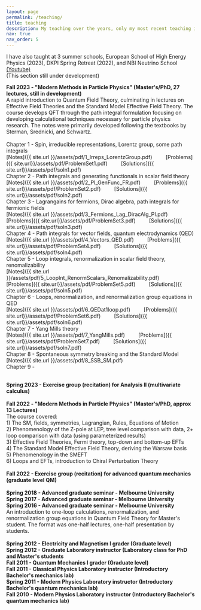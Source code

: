 ```yaml
---
layout: page
permalink: /teaching/
title: teaching
description: My teaching over the years, only my most recent teaching includes resources. Older materials are available upon request.
nav: true
nav_order: 5
---
```


I have also taught at 3 summer schools, European School of High Energy Physics (2023), DKPI Spring Retreat (2022), and NBI Neutrino School <a href='https://www.youtube.com/watch?v=Ac27httrbkg'> (Youtube)</a><br>
(This section still under development)

<b>Fall 2023 - "Modern Methods in Particle Physics" (Master's/PhD, 27 lectures, still in development)</b><br>
A rapid introduction to Quantum Field Theory, culminating in lectures on Effective Field Theories and the Standard Model Effective Field Theory.
The course develops QFT through the path integral formulation focusing on developing calculational techniques necessary for particle physics research.
The notes were primarily developed following the textbooks by Sterman, Srednicki, and Schwartz.<br>
<br>
Chapter 1 - Spin, irreducible representations, Lorentz group, some path integrals<br>
[Notes]({{ site.url }}/assets/pdf/1_Irreps_LorentzGroup.pdf) &emsp;&emsp; [Problems]({{ site.url}}/assets/pdf/ProblemSet1.pdf) &emsp;&emsp; [Solutions]({{ site.url}}/assets/pdf/soln1.pdf)<br>
Chapter 2 - Path integrals and generating functionals in scalar field theory<br>
[Notes]({{ site.url }}/assets/pdf/2_PI_GenFunc_FR.pdf) &emsp;&emsp; [Problems]({{ site.url}}/assets/pdf/ProblemSet2.pdf) &emsp;&emsp; [Solutions]({{ site.url}}/assets/pdf/soln2.pdf)<br>
Chapter 3 - Lagrangains for fermions, Dirac algebra, path integrals for fermionic fields<br>
[Notes]({{ site.url }}/assets/pdf/3_Fermions_Lag_DiracAlg_PI.pdf) &emsp;&emsp; [Problems]({{ site.url}}/assets/pdf/ProblemSet3.pdf) &emsp;&emsp; [Solutions]({{ site.url}}/assets/pdf/soln3.pdf)<br>
Chapter 4 - Path integrals for vector fields, quantum electrodynamics (QED)<br>
[Notes]({{ site.url }}/assets/pdf/4_Vectors_QED.pdf) &emsp;&emsp; [Problems]({{ site.url}}/assets/pdf/ProblemSet4.pdf) &emsp;&emsp; [Solutions]({{ site.url}}/assets/pdf/soln4.pdf)<br>
Chapter 5 - Loop integrals, renormalization in scalar field theory, renomalizability<br>
[Notes]({{ site.url }}/assets/pdf/5_LoopInt_RenormScalars_Renomalizability.pdf) &emsp;&emsp; [Problems]({{ site.url}}/assets/pdf/ProblemSet5.pdf) &emsp;&emsp; [Solutions]({{ site.url}}/assets/pdf/soln5.pdf)<br>
Chapter 6 - Loops, renormalization, and renormalization group equations in QED<br>
[Notes]({{ site.url }}/assets/pdf/6_QEDat1loop.pdf) &emsp;&emsp; [Problems]({{ site.url}}/assets/pdf/ProblemSet6.pdf) &emsp;&emsp; [Solutions]({{ site.url}}/assets/pdf/soln6.pdf)<br>
Chapter 7 - Yang Mills theory<br>
[Notes]({{ site.url }}/assets/pdf/7_YangMills.pdf) &emsp;&emsp; [Problems]({{ site.url}}/assets/pdf/ProblemSet7.pdf) &emsp;&emsp; [Solutions]({{ site.url}}/assets/pdf/soln7.pdf)<br>
Chapter 8 - Spontaneous symmetry breaking and the Standard Model<br>
[Notes]({{ site.url }}/assets/pdf/8_SSB_SM.pdf) &emsp;&emsp;<br>
Chapter 9 - 

<br>
<b> Spring 2023 - Exercise group (recitation) for Analysis II (multivariate calculus)</b><br>

<br>
<b> Fall 2022 - "Modern Methods in Particle Physics" (Master's/PhD, approx 13 Lectures)</b><br>
The course covered:<br>
1) The SM, fields, symmetries, Lagrangian, Rules, Equations of Motion<br>
2) Phenomenology of the Z-pole at LEP, tree level comparison with data, 2+ loop comparison with data (using parameterized results)<br>
3) Effective Field Theories, Fermi theory, top-down and bottom-up EFTs<br>
4) The Standard Model Effective Field Theory, deriving the Warsaw basis<br>
5) Phenomenology in the SMEFT<br>
6) Loops and EFTs, introduction to Chiral Perturbation Theory<br>

<br>
<b> Fall 2022 - Exercise group (recitation) for advanced quantum mechanics (graduate level QM)</b><br>

<br>
<b> Spring 2018 - Advanced graduate seminar - Melbourne University </b><br>
<b> Spring 2017 - Advanced graduate seminar - Melbourne University </b><br>
<b> Spring 2016 - Advanced graduate seminar - Melbourne University </b><br>
An introduction to one-loop calculations, renormalization, and renormalization group equations in Quantum Field Theory for Master's student. The format was one-half lectures, one-half presentation by students.<br>

<br>
<b> Spring 2012 - Electricity and Magnetism I grader (Graduate level)</b><br>
<b> Spring 2012 - Graduate Laboratory instructor (Laboratory class for PhD and Master's students</b><br>
<b> Fall 2011 - Quantum Mechanics I grader (Graduate level)</b><br>
<b> Fall 2011 - Classical Physics Laboratory instructor (Introductory Bachelor's mechanics lab)</b><br>
<b> Spring 2011 - Modern Physics Laboratory instructor (Introductory Bachelor's quantum mechanics lab)</b><br>
<b> Fall 2010 - Modern Physics Laboratory instructor (Introductory Bachelor's quantum mechanics lab)</b><br>
